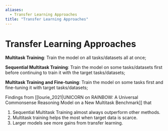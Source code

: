 ```yaml
---
aliases:
  - Transfer Learning Approaches
title: "Transfer Learning Approaches"
---
```


# Transfer Learning Approaches

**Multitask Training**: Train the model on all tasks/datasets all at once;

**Sequential Multitask Training**: Train the model on some tasks/datasets first before continuing to train it with the target tasks/datasets;

**Multitask Training and Fine-tuning**: Train the model on some tasks first and fine-tuning it with target tasks/datasets;

Findings from [[lourie_2021|UNICORN on RAINBOW: A Universal Commonsense Reasoning Model on a New Multitask Benchmark]] that
1. Sequential Multitask Training almost always outperform other methods.
2. Multitask training helps the most when target data is scarce.
3. Larger models see more gains from transfer learning.